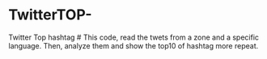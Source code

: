# TwitterTOP-
Twitter Top hashtag #
This code, read the twets from a zone and a specific language. Then, analyze them and show the top10 of hashtag more repeat.
